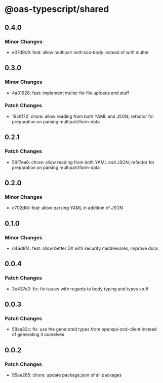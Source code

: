 # @oas-typescript/shared

## 0.4.0

### Minor Changes

- e07d9c9: feat: allow multipart with koa-body instead of with multer

## 0.3.0

### Minor Changes

- 4a31928: feat: implement multer for file uploads and stuff

### Patch Changes

- 19c6f72: chore: allow reading from both YAML and JSON; refactor for preparation on parsing multipart/form-data

## 0.2.1

### Patch Changes

- 56f7ea6: chore: allow reading from both YAML and JSON; refactor for preparation on parsing multipart/form-data

## 0.2.0

### Minor Changes

- c702df4: feat: allow parsing YAML in addition of JSON

## 0.1.0

### Minor Changes

- d46d8f4: feat: allow better DX with security middlewares, improve docs

## 0.0.4

### Patch Changes

- 3e437e0: fix: fix issues with regards to body typing and types stuff

## 0.0.3

### Patch Changes

- 58aa32c: fix: use the generated types from openapi-zod-client instead of generating it ourselves

## 0.0.2

### Patch Changes

- 95ae285: chore: update package.json of all packages
